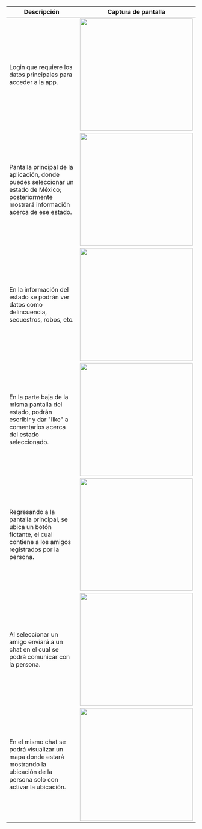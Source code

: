 | Descripción | Captura de pantalla |
|-------------|---------------------|
| Login que requiere los datos principales para acceder a la app. | <img src="app/src/main/java/com/example/screenshot/login.jpeg" width="300"> |
| Pantalla principal de la aplicación, donde puedes seleccionar un estado de México; posteriormente mostrará información acerca de ese estado. | <img src="app/src/main/java/com/example/screenshot/main.jpeg" width="300"> |
| En la información del estado se podrán ver datos como delincuencia, secuestros, robos, etc. | <img src="app/src/main/java/com/example/screenshot/statistics.jpeg" width="300"> |
| En la parte baja de la misma pantalla del estado, podrán escribir y dar "like" a comentarios acerca del estado seleccionado. | <img src="app/src/main/java/com/example/screenshot/coments.jpeg" width="300"> |
| Regresando a la pantalla principal, se ubica un botón flotante, el cual contiene a los amigos registrados por la persona. | <img src="app/src/main/java/com/example/screenshot/friends.jpeg" width="300"> |
| Al seleccionar un amigo enviará a un chat en el cual se podrá comunicar con la persona. | <img src="app/src/main/java/com/example/screenshot/chat.jpeg" width="300"> |
| En el mismo chat se podrá visualizar un mapa donde estará mostrando la ubicación de la persona solo con activar la ubicación. | <img src="app/src/main/java/com/example/screenshot/location.jpeg" width="300"> |
